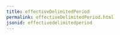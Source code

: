 ```yaml
---
title: effectiveDelimitedPeriod
permalink: effectiveDelimitedPeriod.html
jsonid: effectivedelimitedperiod
---
```

